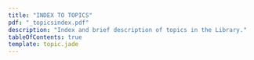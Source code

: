 ```yaml
---
title: "INDEX TO TOPICS"
pdf: "_topicsindex.pdf"
description: "Index and brief description of topics in the Library."
tableOfContents: true
template: topic.jade
---
```

